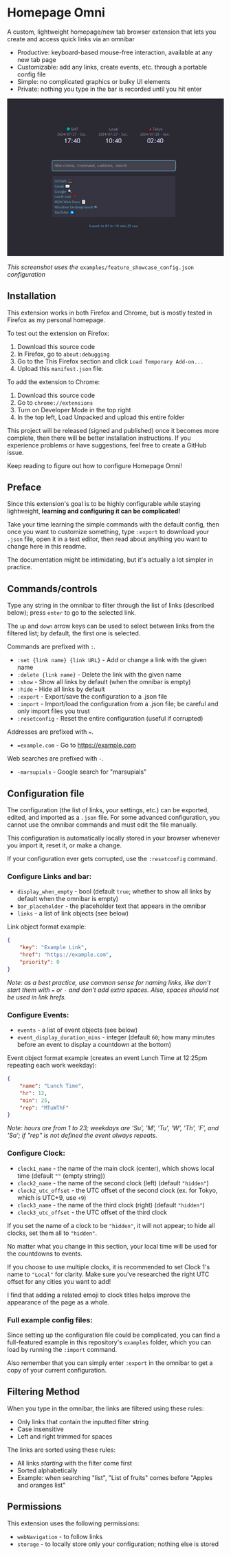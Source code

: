 # Homepage Omni

A custom, lightweight homepage/new tab browser extension that lets
you create and access quick links via an omnibar

- Productive: keyboard-based mouse-free interaction, available at any new tab page
- Customizable: add any links, create events, etc. through a portable config file
- Simple: no complicated graphics or bulky UI elements
- Private: nothing you type in the bar is recorded until you hit enter

![A screenshot of HomepageOmni](screenshot.jpg "A screenshot of Homepage Omni")

*This screenshot uses the* `examples/feature_showcase_config.json` *configuration*

## Installation

This extension works in both Firefox and Chrome, but is mostly tested in Firefox as my personal homepage.

To test out the extension on Firefox:
1. Download this source code
2. In Firefox, go to `about:debugging`
3. Go to the This Firefox section and click `Load Temporary Add-on...`
4. Upload this `manifest.json` file.

To add the extension to Chrome:
1. Download this source code
2. Go to `chrome://extensions`
3. Turn on Developer Mode in the top right
4. In the top left, Load Unpacked and upload this entire folder

This project will be released (signed and published) once it becomes more complete, then there will be better installation instructions. If you experience problems or have suggestions, feel free to create a GitHub issue.

Keep reading to figure out how to configure Homepage Omni!

## Preface

Since this extension's goal is to be highly configurable while staying lightweight,
**learning and configuring it can be complicated!**

Take your time learning the simple commands with the default config, then once you want
to customize something, type `:export` to download your `.json` file, open it in a text editor, then read about anything you
want to change here in this readme.

The documentation might be intimidating, but it's actually a lot simpler in practice.

## Commands/controls

Type any string in the omnibar to filter through the list of links (described below); press `enter` to go to the selected link.

The `up` and `down` arrow keys can be used to select between links from the filtered list; by default, the first one is selected.

Commands are prefixed with `:`.
- `:set {link name} {link URL}` - Add or change a link with the given name
- `:delete {link name}` - Delete the link with the given name
- `:show` - Show all links by default (when the omnibar is empty)
- `:hide` - Hide all links by default
- `:export` - Export/save the configuration to a .json file
- `:import` - Import/load the configuration from a .json file; be careful and only import files you trust
- `:resetconfig` - Reset the entire configuration (useful if corrupted)

<!-- TODO: version command -->

Addresses are prefixed with `=`.
- `=example.com` - Go to https://example.com

Web searches are prefixed with `-`.
- `-marsupials` - Google search for "marsupials"

## Configuration file

<!-- TODO: document better -->

The configuration (the list of links, your settings, etc.) can be exported, edited, and imported as a `.json` file.
For some advanced configuration, you cannot use the omnibar commands and must edit the file manually.

This configuration is automatically locally stored in your browser whenever you import it, reset it, or make a change.

If your configuration ever gets corrupted, use the `:resetconfig` command.

### Configure Links and bar:
- `display_when_empty` - bool (default `true`; whether to show all links by default when the omnibar is empty)
- `bar_placeholder` - the placeholder text that appears in the omnibar
- `links` - a list of link objects (see below)

Link object format example:
```json
{
    "key": "Example Link",
    "href": "https://example.com",
    "priority": 0
}
```
*Note: as a best practice, use common sense for naming links, like don't start them with* `=` *or* `-` *and don't add extra spaces.*
*Also, spaces should not be used in link hrefs.*

### Configure Events:
- `events` - a list of event objects (see below)
- `event_display_duration_mins` - integer (default `60`; how many minutes before an event to display a countdown at the bottom)

Event object format example (creates an event Lunch Time at 12:25pm repeating each work weekday):
```json
{
    "name": "Lunch Time",
    "hr": 12,
    "min": 25,
    "rep": "MTuWThF"
}
```
*Note: hours are from 1 to 23; weekdays are 'Su', 'M', 'Tu', 'W', 'Th', 'F', and 'Sa'; if "rep" is not defined the event always repeats.*

### Configure Clock:
- `clock1_name` - the name of the main clock (center), which shows local time (default `""` (empty string))
- `clock2_name` - the name of the second clock (left) (default `"hidden"`)
- `clock2_utc_offset` - the UTC offset of the second clock (ex. for Tokyo, which is UTC+9, use `+9`)
- `clock3_name` - the name of the third clock (right) (default `"hidden"`)
- `clock3_utc_offset` - the UTC offset of the third clock

If you set the name of a clock to be `"hidden"`, it will not appear; to hide all clocks, set them all to `"hidden"`.

No matter what you change in this section, your local time will be used for the countdowns to events.

If you choose to use multiple clocks, it is recommended to set Clock 1's name to `"Local"` for clarity.
Make sure you've researched the right UTC offset for any cities you want to add!

I find that adding a related emoji to clock titles helps improve the appearance of the page as a whole.

### Full example config files:

Since setting up the configuration file could be complicated, you can find a full-featured
example in this repository's `examples` folder, which you can load by running the `:import` command.

Also remember that you can simply enter `:export` in the omnibar to get a copy of your current configuration.

## Filtering Method

When you type in the omnibar, the links are filtered using these rules:
- Only links that contain the inputted filter string
- Case insensitive
- Left and right trimmed for spaces

The links are sorted using these rules:
- All links *starting* with the filter come first
- Sorted alphabetically
- Example: when searching "list", "List of fruits" comes before "Apples and oranges list"

## Permissions

This extension uses the following permissions:
- `webNavigation` - to follow links
- `storage` - to locally store only your configuration; nothing else is stored
